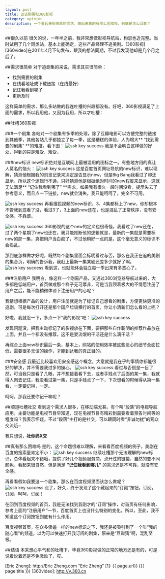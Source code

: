 ```yaml
---
layout: post
title: 谈谈刚需和360影视
category: opinion
description: 一个看起来很简单的需求，做起来真的有那么困难吗，到底是怎么回事？
---
```


##很久以前
很欠的说，一年半之前，我非常想做影视导航站，构思也近完整。当时试用了几个同类站，基本上能确定，这些产品经理不追美剧。[360影视][360video]在2011年4月下旬发布，跟我的想法同期，不过我发现他却是几个月之后了。

##需求很简单
对于追剧集的来说，需求其实很简单：

- 找到需要的剧集
- 在线看地址或下载链接（在线最好）
- 记住我看到哪了
- 更新及时

这样简单的需求，那么多站做的我连吐槽的兴趣都没有。好吧，360影视满足了上面的需求，所以我用他，又因为我用，所以才吐槽：

##吐槽360影视

###一个剧集
各站对一个剧集有多季的处理，除了豆瓣电影可以方便完整的链接到其他季，其他各站几乎都独立了每一季，这是糟糕的体验，人为增大** “找到需要的剧集” **的难度。看下图：
![ssh key success](/images/360video/sp-search.jpg)
我是不会明白这样做的好处，得到的只是难受、难受。

###new标识
new标识绝对是互联网上最被滥用的图标之一。有些地方用的真让人莫名的恼火：
![ssh key success](/images/360video/baidu-new.jpg)
这是百度首页网址导航的new标识，难以理解，猜测他根据我的浏览记录来决定是否显示new，但是Big Bang我看过了却还显示，所以这个逻辑行不通，只好猜测他是根据绝对时间的new程度来显示，这就无法满足** “记住我看到哪了” **需求，如果我有很久一段时间没看，提示失去了参考意义，而且点一下链接，new就会消失，我只能呵呵了。完全不可用。

![ssh key success](/images/360video/2b-sohu.jpg)
再看搜狐视频的new标识，3、4集都标上了new，你却根本不管我到底看了没，看过3了，3上面的new还在，也是混乱了正常秩序，没有安全感，不靠谱。

![ssh key success](/images/360video/2b-360.jpg)
360影视的这个new的定义也很奇怪，我看过了new还在，过了两个星期了new也还在，我只能推断他的逻辑就是，最新的一集就是需要标new的那一集，真把用户当白痴了，不过他稍好一点的是，这个毫无意义的标识不会捣乱。

那到底怎样做才好呢，既然每个剧集里面会标明看过与否，那么在我正在追的美剧的集合页，明确的告诉我，我赶上最新一集某剧还差多少就好了啊。
![ssh key success](/images/360video/new-out.jpg)
看到这，也就能体会独立每一季出来有多恶心了。

###注册用户
我明白，像这样一个刚需产品，又通过360浏览器导航过来的，大多都是低端用户，首页做成那个样子无可厚非，可是当我顶着极大的不情愿注册了用户之后，能不能稍微体谅下注册用户的心呢？

我猜想根据产品的设计，用户注册就是为了标记自己想看的剧集，方便更快更准的追剧，可是每次打开还是那个国产垃圾横行的首页，你让小清新们怎么看的上呢？

好啦，我就忍一下，多点一下“我的影视”吧：
![ssh key success](/images/360video/360-home.jpg)

发现问题没，把我主动标记了的影视放在下面，要把那些自作聪明的推荐作品放在上面，并且一个都没有推荐，这不是耍流氓的干活还是什么滴干活？

再综合上面new标识最后一条，基本上，网站的使用效率被这些恶心的细节全面拉低，需要很多无谓的操作，才能到达我的真正目的。

###安全感
我最近比较喜欢用安全感这个概念，大意就是我在乎的事情你都能很好的解决，并不需要我过多的操心。
![ssh key success](/images/360video/homeland.jpg)
看过与否倒是一目了然，可当我只是看了几眼，并不想接着看下去，或者手贱点了后面的某一集，我就得人肉去记住，我没看过第一集，只是手贱点了一下，下次想看的时候得从第一集看，一定要记得，一定。

呵呵，那我还要你记干嘛呢？

##顺道吐槽社交
看到这个需求人很多，在移动端尤甚。有个叫“段落”的电视导航应用，主要功能是电视节目早知道，现在电视节目有精彩到需要看着预告时间等的程度吗？我表示怀疑。不过“段落”主打的是社交，可以跟同时看“非诚勿扰”的观众交流哦~

我只想说，**社你妈X交**

##真有那么困难吗
是的，这个命题很难以理解，来看看百度视频的例子，美剧在百度的搜索量肯定不小：
![ssh key success](/images/360video/baidu-search.jpg)
继续吐槽那个无法理解的new标识，总体看起来不错哦，提供了好几个视频服务商，点开过的链接，自然的变不同颜色，看起来很自然，但是满足 **“记住我看到哪儿”** 的需求还是不可靠，就没有安全感。

再看看假如我要追一个剧集，那么在百度视频里面该怎么做呢？
![ssh key success](/images/360video/baidu-video.jpg)
点了，好久，终于发现了这个藏起来的“订阅”按钮，订阅，订阅，呵呵，订阅！

在回到百度视频的首页，我是无法找到我刚才的“订阅”操作，对首页有任何影响，参考上面的“注册用户”一节，百度首页上也没什么特别的变化，所以，至此，我不知道这个订阅按钮到底有什么作用。

百度视频首页，在众多傻逼一样的new标识之下，我还是被吸引到了一个叫“我的随心看”的频道，以为可以快速打开我订阅的剧集，原来是“豆瓣猜”啊，混乱至极。

##结语
本来想心平气和的吐槽下，毕竟360影视做的正常的地方还是有的，可是说着说着还是不免激动了，哎。

[Eric Zheng]:    http://Eric Zheng.com  "Eric Zheng"
[1]:    {{ page.url}}  ({{ page.title }})
[360video]:    http://v.360.cn

